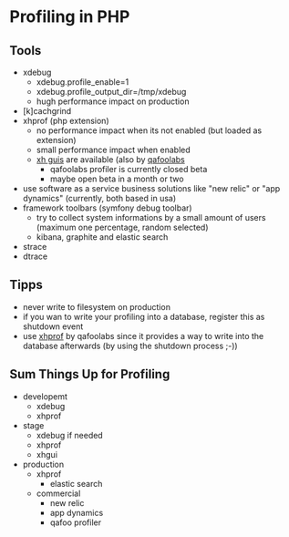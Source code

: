 # Profiling in PHP

## Tools

* xdebug
    * xdebug.profile_enable=1
    * xdebug.profile_output_dir=/tmp/xdebug
    * hugh performance impact on production
* [k]cachgrind
* xhprof (php extension)
    * no performance impact when its not enabled (but loaded as extension)
    * small performance impact when enabled
    * [xh guis](https://github.com/search?utf8=%E2%9C%93&q=xhprof+gui) are available (also by [qafoolabs](https://github.com/QafooLabs/profiler)
        * qafoolabs profiler is currently closed beta
        * maybe open beta in a month or two
* use software as a service business solutions like "new relic" or "app dynamics" (currently, both based in usa)
* framework toolbars (symfony debug toolbar)
    * try to collect system informations by a small amount of users (maximum one percentage, random selected)
    * kibana, graphite and elastic search
* strace
* dtrace

## Tipps

* never write to filesystem on production
* if you wan to write your profiling into a database, register this as shutdown event
* use [xhprof](https://github.com/QafooLabs/xhprof) by qafoolabs since it provides a way to write into the database afterwards (by using the shutdown process ;-))

## Sum Things Up for Profiling

* developemt
    * xdebug
    * xhprof
* stage
    * xdebug if needed
    * xhprof
    * xhgui
* production
    * xhprof
        * elastic search
    * commercial
        * new relic
        * app dynamics
        * qafoo profiler
